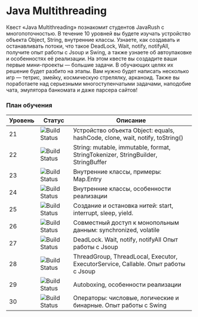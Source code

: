 
# Java Multithreading

Квест «Java Multithreading» познакомит студентов JavaRush с многопоточностью. В течение 10 уровней вы будете изучать устройство объекта Object, String, внутренние классы. Узнаете, как создавать и останавливать потоки, что такое DeadLock, Wait, notify, notifyAll, получите опыт работы с Jsoup и Swing, а также узнаете об автоупаковке и особенностях её реализации. На этом квесте вы создадите ваши первые мини-проекты — большие задачи. В обучающих целях их решение будет разбито на этапы. Вам нужно будет написать несколько игр — тетрис, змейку, космическую стрелялку, арканоид. Также вы поработаете над серьезными многоступенчатыми задачами, наподобие чата, эмулятора банкомата и даже парсера сайтов!

### План обучения


| Уровень | Статус | Описание|
| ------ | ------ | ------ |
| 21 |![Build Status](https://img.shields.io/static/v1?label=Выполнено&message=100%&color=<COLOR>) | Устройство объекта Object: equals, hashCode, clone, wait, notify, toString() |
| 22 |![Build Status](https://img.shields.io/static/v1?label=Выполнено&message=100%&color=<COLOR>) | String: mutable, immutable, format, StringTokenizer, StringBuilder, StringBuffer |
| 23 |![Build Status](https://img.shields.io/static/v1?label=Выполнено&message=100%&color=<COLOR>) | Внутренние классы, примеры: Map.Entry |
| 24 |![Build Status](https://img.shields.io/static/v1?label=Выполнено&message=100%&color=<COLOR>) | Внутренние классы, особенности реализации |
| 25 |![Build Status](https://img.shields.io/static/v1?label=Выполнено&message=100%&color=<COLOR>) | Создание и остановка нитей: start, interrupt, sleep, yield. |
| 26 |![Build Status](https://img.shields.io/static/v1?label=Выполнено&message=100%&color=<COLOR>) | Совместный доступ к монопольным данным: synchronized, volatile |
| 27 |![Build Status](https://img.shields.io/static/v1?label=Выполнено&message=100%&color=<COLOR>) | DeadLock. Wait, notify, notifyAll Опыт работы с Jsoup |
| 28 |![Build Status](https://img.shields.io/static/v1?label=Выполнено&message=100%&color=<COLOR>) | ThreadGroup, ThreadLocal, Executor, ExecutorService, Callable. Опыт работы с Jsoup |
| 29 |![Build Status](https://img.shields.io/static/v1?label=Выполнено&message=100%&color=<COLOR>) | Autoboxing, особенности реализации |
| 30 |![Build Status](https://img.shields.io/static/v1?label=Выполнено&message=100%&color=<COLOR>) | Операторы: числовые, логические и бинарные. Опыт работы с Swing |



